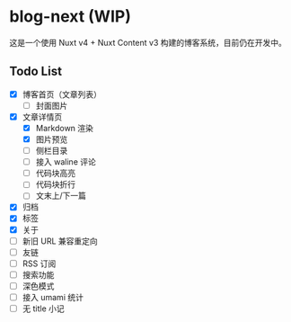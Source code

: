 # blog-next (WIP)

这是一个使用 Nuxt v4 + Nuxt Content v3 构建的博客系统，目前仍在开发中。

## Todo List

- [x] 博客首页（文章列表）
    - [ ] 封面图片
- [x] 文章详情页
    - [x] Markdown 渲染
    - [x] 图片预览
    - [ ] 侧栏目录
    - [ ] 接入 waline 评论
    - [ ] 代码块高亮
    - [ ] 代码块折行
    - [ ] 文末上/下一篇
- [x] 归档
- [x] 标签
- [x] 关于
- [ ] 新旧 URL 兼容重定向
- [ ] 友链
- [ ] RSS 订阅
- [ ] 搜索功能
- [ ] 深色模式
- [ ] 接入 umami 统计
- [ ] 无 title 小记

